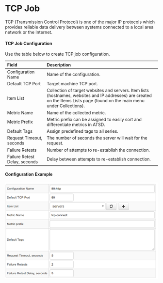 # TCP Job

TCP (Transmission Control Protocol) is one of the major IP protocols which provides reliable data delivery between systems connected to a local area network or the Internet.

#### TCP Job Configuration
Use the table below to create TCP job configuration.

| Field          | Description   | 
| :--------------- |:-------------|
| Configuration Name | Name of the configuration. |
| Default TCP Port           | Target machine TCP port. |
| Item List | Collection of target websites and servers. Item lists (hostnames, websites and IP addresses) are created on the Items Lists page (found on the main menu under Collections). |
| Metric Name       | Name of the collected metric. |
| Metric Prefix     | Metric prefix can be assigned to easily sort and differentiate metrics in ATSD. |
| Default Tags      | Assign predefined tags to all series. |
| Request Timeout, seconds | The number of seconds the server will wait for the request. |
| Failure Retests | Number of attempts to re-establish the connection. |
| Failure Retest Delay, seconds | Delay between attempts to re-establish connection. | 

#### Configuration Example
![TCP Configuration](tcp-configuration.png)
